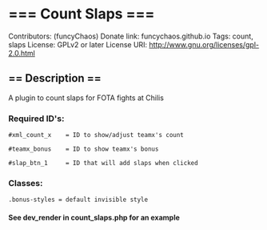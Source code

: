 # === Count Slaps ===
Contributors: (funcyChaos)
Donate link: funcychaos.github.io
Tags: count, slaps
License: GPLv2 or later
License URI: http://www.gnu.org/licenses/gpl-2.0.html

## == Description ==

A plugin to count slaps for FOTA fights at Chilis

### Required ID's:

```
#xml_count_x 	= ID to show/adjust teamx's count

#teamx_bonus 	= ID to show teamx's bonus

#slap_btn_1 	= ID that will add slaps when clicked
```

### Classes:

```
.bonus-styles = default invisible style
```

#### See dev_render in count_slaps.php for an example